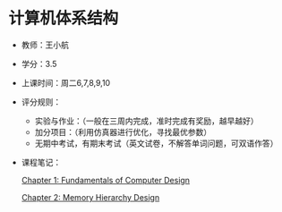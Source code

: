 # 计算机体系结构

- 教师：王小航
- 学分：3.5
- 上课时间：周二6,7,8,9,10
- 评分规则：
    - 实验与作业：（一般在三周内完成，准时完成有奖励，越早越好）
    - 加分项目：（利用仿真器进行优化，寻找最优参数）
    - 无期中考试，有期末考试（英文试卷，不解答单词问题，可双语作答）
- 课程笔记：
    
    [Chapter 1: Fundamentals of Computer Design](Chapter%201%20Fundamentals%20of%20Computer%20Design%201a09c6b6155b807ab658ed3347e6259c.md)
    
    [Chapter 2: Memory Hierarchy Design](Chapter%202%20Memory%20Hierarchy%20Design%201ad9c6b6155b807ead52ef8e7130e175.md)